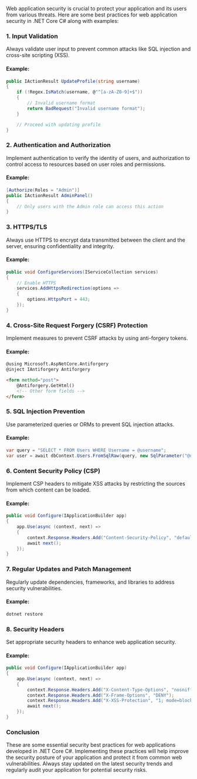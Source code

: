 Web application security is crucial to protect your application and its users from various threats. Here are some best practices for web application security in .NET Core C# along with examples:

### 1. Input Validation

Always validate user input to prevent common attacks like SQL injection and cross-site scripting (XSS).

#### Example:

```csharp
public IActionResult UpdateProfile(string username)
{
    if (!Regex.IsMatch(username, @"^[a-zA-Z0-9]+$"))
    {
        // Invalid username format
        return BadRequest("Invalid username format");
    }

    // Proceed with updating profile
}
```

### 2. Authentication and Authorization

Implement authentication to verify the identity of users, and authorization to control access to resources based on user roles and permissions.

#### Example:

```csharp
[Authorize(Roles = "Admin")]
public IActionResult AdminPanel()
{
    // Only users with the Admin role can access this action
}
```

### 3. HTTPS/TLS

Always use HTTPS to encrypt data transmitted between the client and the server, ensuring confidentiality and integrity.

#### Example:

```csharp
public void ConfigureServices(IServiceCollection services)
{
    // Enable HTTPS
    services.AddHttpsRedirection(options =>
    {
        options.HttpsPort = 443;
    });
}
```

### 4. Cross-Site Request Forgery (CSRF) Protection

Implement measures to prevent CSRF attacks by using anti-forgery tokens.

#### Example:

```html
@using Microsoft.AspNetCore.Antiforgery
@inject IAntiforgery Antiforgery

<form method="post">
    @Antiforgery.GetHtml()
    <!-- Other form fields -->
</form>
```

### 5. SQL Injection Prevention

Use parameterized queries or ORMs to prevent SQL injection attacks.

#### Example:

```csharp
var query = "SELECT * FROM Users WHERE Username = @username";
var user = await dbContext.Users.FromSqlRaw(query, new SqlParameter("@username", username)).FirstOrDefaultAsync();
```

### 6. Content Security Policy (CSP)

Implement CSP headers to mitigate XSS attacks by restricting the sources from which content can be loaded.

#### Example:

```csharp
public void Configure(IApplicationBuilder app)
{
    app.Use(async (context, next) =>
    {
        context.Response.Headers.Add("Content-Security-Policy", "default-src 'self'");
        await next();
    });
}
```

### 7. Regular Updates and Patch Management

Regularly update dependencies, frameworks, and libraries to address security vulnerabilities.

#### Example:

```bash
dotnet restore
```

### 8. Security Headers

Set appropriate security headers to enhance web application security.

#### Example:

```csharp
public void Configure(IApplicationBuilder app)
{
    app.Use(async (context, next) =>
    {
        context.Response.Headers.Add("X-Content-Type-Options", "nosniff");
        context.Response.Headers.Add("X-Frame-Options", "DENY");
        context.Response.Headers.Add("X-XSS-Protection", "1; mode=block");
        await next();
    });
}
```

### Conclusion

These are some essential security best practices for web applications developed in .NET Core C#. Implementing these practices will help improve the security posture of your application and protect it from common web vulnerabilities. Always stay updated on the latest security trends and regularly audit your application for potential security risks.